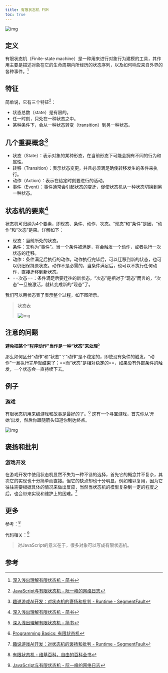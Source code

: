 ```yaml
---
title: 有限状态机 FSM
toc: true
---
```


![img](http://image.beekka.com/blog/201309/bg2013090201.png)



## 定义

有限状态机（Finite-state machine）是一种用来进行对象行为建模的工具，其作用主要是描述对象在它的生命周期内所经历的状态序列，以及如何响应来自外界的各种事件。[^2]

## 特征

简单说，它有三个特征[^1]：

- 状态总数（state）是有限的。
- 任一时刻，只处在一种状态之中。
- 某种条件下，会从一种状态转变（transition）到另一种状态。

## 几个重要概念[^4]

- 状态（State）：表示对象的某种形态，在当前形态下可能会拥有不同的行为和属性。
- 转移（Transition）：表示状态变更，并且必须满足确使转移发生的条件来执行。
- 动作（Action）：表示在给定时刻要进行的活动。
- 事件（Event）：事件通常会引起状态的变迁，促使状态机从一种状态切换到另一种状态。

## 状态机的要素[^2]

状态机可归纳为4个要素，即现态、条件、动作、次态。“现态”和“条件”是因，“动作”和“次态”是果。详解如下：

* 现态：当前所处的状态。
* 条件：又称为“事件”。当一个条件被满足，将会触发一个动作，或者执行一次状态的迁移。
* 动作：条件满足后执行的动作。动作执行完毕后，可以迁移到新的状态，也可以仍旧保持原状态。动作不是必需的，当条件满足后，也可以不执行任何动作，直接迁移到新状态。
* ==次态==：条件满足后要迁往的新状态。“次态”是相对于“现态”而言的，“次态”一旦被激活，就转变成新的“现态”了。

我们可以用状态表了表示整个过程，如下图所示。

> 状态表
>
> ![img](http://upload-images.jianshu.io/upload_images/1133568-8bedb833289081b7.jpeg?imageMogr2/auto-orient/strip%7CimageView2/2/w/1240)

## 注意的问题

**避免把某个“程序动作”当作是一种“状态”来处理**[^2]

那么如何区分“动作”和“状态”？“动作”是不稳定的，即使没有条件的触发，“动作”一旦执行完毕就结束了；==而“状态”是相对稳定的==，如果没有外部条件的触发，一个状态会一直持续下去。

## 例子

### 游戏

有限状态机用来编游戏和故事是最好的了。[^3]
这有一个寻宝游戏，首先你从‘开始’出发，然后你跟随箭头知道你到达终点。 

![img](http://www.programmingbasics.org/zh/beginner/img/fsm3.png)



## 褒扬和批判

### 游戏开发

在游戏开发中使用状态机显然不失为一种不错的选择，首先它的概念并不复杂，其次它的实现也十分简单而直接。但它的缺点却也十分明显，例如难以复用，因为它往往需要根据具体的情况来做出反应，当然当状态机的模型复杂到一定的程度之后，也会带来实现和维护上的困难。[^4]

## 更多

参考：[^5]

代码相关：[^1]

> 对JavaScript的意义在于，很多对象可以写成有限状态机。

## 参考

[^1]: [JavaScript与有限状态机 - 阮一峰的网络日志](http://www.ruanyifeng.com/blog/2013/09/finite-state_machine_for_javascript.html)
[^2]: [深入浅出理解有限状态机 - 简书](http://www.jianshu.com/p/5eb45c64f3e3)
[^3]: [Programming Basics: 有限状态机](http://www.programmingbasics.org/zh/beginner/fsm.html)
[^4]: [趣说游戏AI开发：对状态机的褒扬和批判 - Runtime - SegmentFault](https://segmentfault.com/a/1190000004241958)
[^5]: [有限状态机 - 维基百科，自由的百科全书](https://zh.wikipedia.org/wiki/%E6%9C%89%E9%99%90%E7%8A%B6%E6%80%81%E6%9C%BA)

